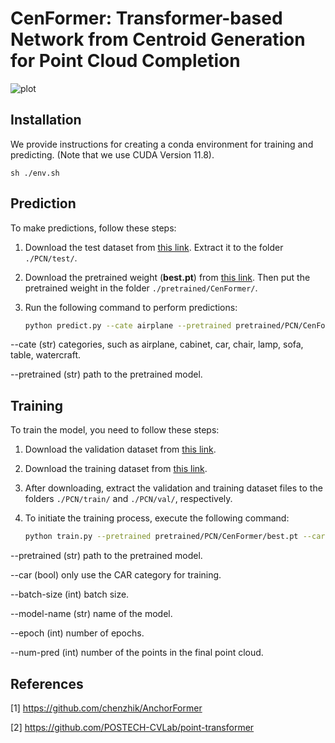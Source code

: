 # CenFormer: Transformer-based Network from Centroid Generation for Point Cloud Completion

![plot](./fig/overview.png)

## Installation

We provide instructions for creating a conda environment for training and predicting. (Note that we use CUDA Version 11.8).

```
sh ./env.sh
```

## Prediction

To make predictions, follow these steps:

1. Download the test dataset from [this link](https://uowmailedu-my.sharepoint.com/:u:/r/personal/ttpn997_uowmail_edu_au/Documents/dataset/ATT-Net/test.tar.gz?csf=1&web=1&e=Sn6rpK). Extract it to the folder `./PCN/test/`.

2. Download the pretrained weight (**best.pt**) from [this link](https://uowmailedu-my.sharepoint.com/:u:/g/personal/ttpn997_uowmail_edu_au/EWcJcmV2ruNKsNfQiGLIMUgBvOL1s5fa6zA7rcIIrN33Ug?e=lcbOyE). Then put the pretrained weight in the folder `./pretrained/CenFormer/`.


3. Run the following command to perform predictions:

    ```bash
    python predict.py --cate airplane --pretrained pretrained/PCN/CenFormer/best.pt
    ```
--cate (str) categories, such as airplane, cabinet, car, chair, lamp, sofa, table, watercraft.

--pretrained (str) path to the pretrained model.

## Training

To train the model, you need to follow these steps:

1. Download the validation dataset from [this link](https://uowmailedu-my.sharepoint.com/:u:/g/personal/ttpn997_uowmail_edu_au/EbxYcKtV_ahOpaAvq-A-9ZwBOqabr_5nddl7mWwhWJJ_Rw?e=FSiE7A).

2. Download the training dataset from [this link](https://uowmailedu-my.sharepoint.com/:u:/g/personal/ttpn997_uowmail_edu_au/EeffEPj7HgpGhkGQVshxqWwBRz6bGUjLmirj79GgFflyCA?e=HhemQE).

3. After downloading, extract the validation and training dataset files to the folders `./PCN/train/` and `./PCN/val/`, respectively.

4. To initiate the training process, execute the following command:

    ```bash
    python train.py --pretrained pretrained/PCN/CenFormer/best.pt --car False --batch-size 8 --model-name CenFormer --epoch 401 --num-pred 16384
    ```
--pretrained (str) path to the pretrained model.

--car (bool) only use the CAR category for training.

--batch-size (int) batch size.

--model-name (str) name of the model.

--epoch (int) number of epochs.

--num-pred (int) number of the points in the final point cloud.
    
## References

[1] https://github.com/chenzhik/AnchorFormer

[2] https://github.com/POSTECH-CVLab/point-transformer

